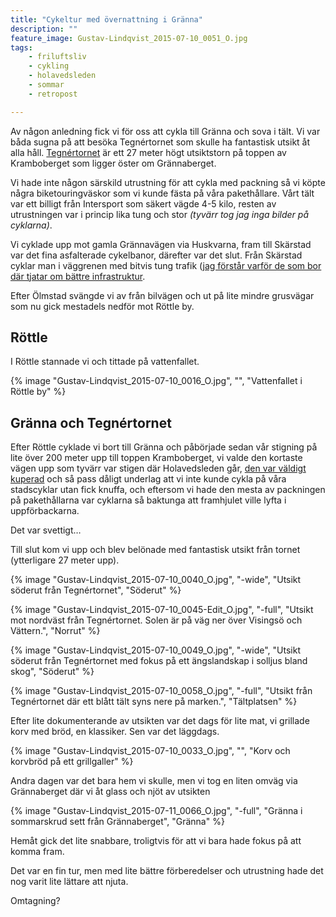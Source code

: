 ```yaml
---
title: "Cykeltur med övernattning i Gränna"
description: ""
feature_image: Gustav-Lindqvist_2015-07-10_0051_O.jpg
tags:
    - friluftsliv
    - cykling
    - holavedsleden
    - sommar
    - retropost

---
```


Av någon anledning fick vi för oss att cykla till Gränna och sova i tält. Vi var båda sugna på att besöka Tegnértornet som skulle ha fantastisk utsikt åt alla håll. [Tegnértornet][JKPG.COM - Tegnértornet] är ett 27 meter högt utsiktstorn på toppen av Kramboberget som ligger öster om Grännaberget.

Vi hade inte någon särskild utrustning för att cykla med packning så vi köpte några biketouringväskor som vi kunde fästa på våra pakethållare. Vårt tält var ett billigt från Intersport som säkert vägde 4-5 kilo, resten av utrustningen var i princip lika tung och stor *(tyvärr tog jag inga bilder på cyklarna)*.

Vi cyklade upp mot gamla Grännavägen via Huskvarna, fram till Skärstad var det fina asfalterade cykelbanor, därefter var det slut. Från Skärstad cyklar man i väggrenen med bitvis tung trafik ([jag förstår varför de som bor där tjatar om bättre infrastruktur][JP - Skärstadalen kräver gång- och cykelväg].

Efter Ölmstad svängde vi av från bilvägen och ut på lite mindre grusvägar som nu gick mestadels nedför mot Röttle by.

## Röttle

I Röttle stannade vi och tittade på vattenfallet.

{% image "Gustav-Lindqvist_2015-07-10_0016_O.jpg", "", "Vattenfallet i Röttle by" %}

## Gränna och Tegnértornet

Efter Röttle cyklade vi bort till Gränna och påbörjade sedan vår stigning på lite över 200 meter upp till toppen Kramboberget, vi valde den kortaste vägen upp som tyvärr var stigen där Holavedsleden går, [den var väldigt kuperad](stigning-upp-till-tegnertornet.pdf) och så pass dåligt underlag att vi inte kunde cykla på våra stadscyklar utan fick knuffa, och eftersom vi hade den mesta av packningen på pakethållarna var cyklarna så baktunga att framhjulet ville lyfta i uppförbackarna.

Det var svettigt…

Till slut kom vi upp och blev belönade med fantastisk utsikt från tornet (ytterligare 27 meter upp).

{% image "Gustav-Lindqvist_2015-07-10_0040_O.jpg", "-wide", "Utsikt söderut från Tegnértornet", "Söderut" %}

{% image "Gustav-Lindqvist_2015-07-10_0045-Edit_O.jpg", "-full", "Utsikt mot nordväst från Tegnértornet. Solen är på väg ner över Visingsö och Vättern.", "Norrut" %}

{% image "Gustav-Lindqvist_2015-07-10_0049_O.jpg", "-wide", "Utsikt söderut från Tegnértornet med fokus på ett ängslandskap i solljus bland skog", "Söderut" %}

{% image "Gustav-Lindqvist_2015-07-10_0058_O.jpg", "-full", "Utsikt från Tegnértornet där ett blått tält syns nere på marken.", "Tältplatsen" %}

Efter lite dokumenterande av utsikten var det dags för lite mat, vi grillade korv med bröd, en klassiker. Sen var det läggdags.

{% image "Gustav-Lindqvist_2015-07-10_0033_O.jpg", "", "Korv och korvbröd på ett grillgaller" %}

Andra dagen var det bara hem vi skulle, men vi tog en liten omväg via Grännaberget där vi åt glass och njöt av utsikten

{% image "Gustav-Lindqvist_2015-07-11_0066_O.jpg", "-full", "Gränna i sommarskrud sett från Grännaberget", "Gränna" %}

Hemåt gick det lite snabbare, troligtvis för att vi bara hade fokus på att komma fram.

Det var en fin tur, men med lite bättre förberedelser och utrustning hade det nog varit lite lättare att njuta.

Omtagning?

[JKPG.COM - Tegnértornet]: https://jkpg.com/sv/granna-visingso/tegnertornetskogstornet/
[JP - Skärstadalen kräver gång- och cykelväg]: https://www.jp.se/story/ffd9a14f-abc1-4622-a5ab-dfba91bca10a